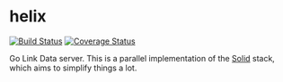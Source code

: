 # helix

[![Build Status](https://api.travis-ci.org/deiu/helix.svg?branch=master)](https://travis-ci.org/deiu/helix)
[![Coverage Status](https://coveralls.io/repos/github/deiu/helix/badge.svg?branch=master)](https://coveralls.io/github/deiu/helix?branch=master)


Go Link Data server. This is a parallel implementation of the [Solid](https://github.com/solid/solid) stack, which aims to simplify things a lot.
